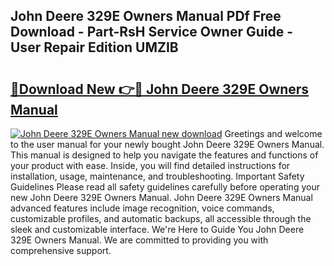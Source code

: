 ## John Deere 329E Owners Manual PDf Free Download - Part-RsH Service Owner Guide - User Repair Edition UMZIB

# <h2><a href="http://bc89933.oget.top/?id=John+Deere+329E+Owners+Manual">🔗Download New 👉🔴 John Deere 329E Owners Manual</a></h2>

[![John Deere 329E Owners Manual new download](https://i.imgur.com/5g1atiW.png)](http://bc89933.oget.top/?id=John+Deere+329E+Owners+Manual)
Greetings and welcome to the user manual for your newly bought John Deere 329E Owners Manual. This manual is designed to help you navigate the features and functions of your product with ease. Inside, you will find detailed instructions for installation, usage, maintenance, and troubleshooting. Important Safety Guidelines Please read all safety guidelines carefully before operating your new John Deere 329E Owners Manual. John Deere 329E Owners Manual advanced features include image recognition, voice commands, customizable profiles, and automatic backups, all accessible through the sleek and customizable interface. We're Here to Guide You John Deere 329E Owners Manual. We are committed to providing you with comprehensive support.
